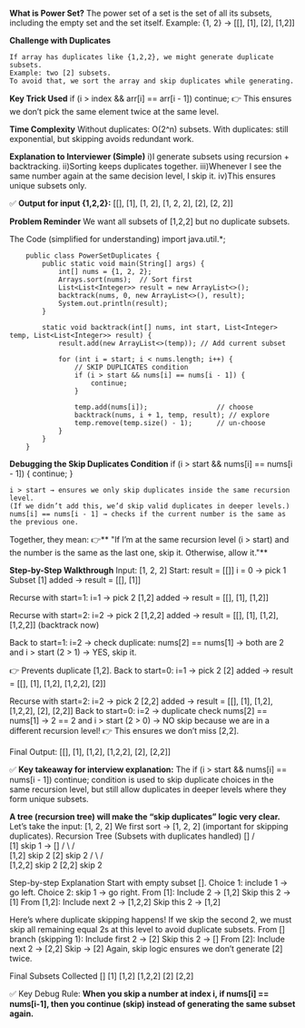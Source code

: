**What is Power Set?**
    The power set of a set is the set of all its subsets, including the empty set and the set itself.
    Example: {1, 2} → [[], [1], [2], [1,2]]

**Challenge with Duplicates**

    If array has duplicates like {1,2,2}, we might generate duplicate subsets.
    Example: two [2] subsets.
    To avoid that, we sort the array and skip duplicates while generating.

**Key Trick Used**
    if (i > index && arr[i] == arr[i - 1]) continue;
    👉 This ensures we don’t pick the same element twice at the same level.

**Time Complexity**
    Without duplicates: O(2^n) subsets.
    With duplicates: still exponential, but skipping avoids redundant work.

**Explanation to Interviewer (Simple)**
i)I generate subsets using recursion + backtracking.
ii)Sorting keeps duplicates together.
iii)Whenever I see the same number again at the same decision level, I skip it.
iv)This ensures unique subsets only.

✅ **Output for input {1,2,2}:**
[[], [1], [1, 2], [1, 2, 2], [2], [2, 2]]

**Problem Reminder**
    We want all subsets of [1,2,2] but no duplicate subsets.

The Code (simplified for understanding)
        import java.util.*;

        public class PowerSetDuplicates {
            public static void main(String[] args) {
                int[] nums = {1, 2, 2};
                Arrays.sort(nums);  // Sort first
                List<List<Integer>> result = new ArrayList<>();
                backtrack(nums, 0, new ArrayList<>(), result);
                System.out.println(result);
            }

            static void backtrack(int[] nums, int start, List<Integer> temp, List<List<Integer>> result) {
                result.add(new ArrayList<>(temp)); // Add current subset

                for (int i = start; i < nums.length; i++) {
                    // SKIP DUPLICATES condition
                    if (i > start && nums[i] == nums[i - 1]) {
                        continue; 
                    }

                    temp.add(nums[i]);                 // choose
                    backtrack(nums, i + 1, temp, result); // explore
                    temp.remove(temp.size() - 1);      // un-choose
                }
            }
        }

**Debugging the Skip Duplicates Condition**
    if (i > start && nums[i] == nums[i - 1]) {
        continue;
    }

    i > start → ensures we only skip duplicates inside the same recursion level.
    (If we didn’t add this, we’d skip valid duplicates in deeper levels.)
    nums[i] == nums[i - 1] → checks if the current number is the same as the previous one.

Together, they mean:
👉** "If I’m at the same recursion level (i > start) and the number is the same as the last one, skip it. Otherwise, allow it."**

**Step-by-Step Walkthrough**
Input: [1, 2, 2]
    Start:
    result = [[]]
    i = 0 → pick 1
    Subset [1] added → result = [[], [1]]

Recurse with start=1:
    i=1 → pick 2
    [1,2] added → result = [[], [1], [1,2]]

Recurse with start=2:
    i=2 → pick 2
    [1,2,2] added → result = [[], [1], [1,2], [1,2,2]]
    (backtrack now)

Back to start=1:
    i=2 → check duplicate:
    nums[2] == nums[1] → both are 2
    and i > start (2 > 1) → YES, skip it.

👉 Prevents duplicate [1,2].
    Back to start=0:
    i=1 → pick 2
    [2] added → result = [[], [1], [1,2], [1,2,2], [2]]

Recurse with start=2:
    i=2 → pick 2
    [2,2] added → result = [[], [1], [1,2], [1,2,2], [2], [2,2]]
    Back to start=0:
    i=2 → duplicate check
    nums[2] == nums[1] → 2 == 2
    and i > start (2 > 0) → NO skip because we are in a different recursion level!
    👉 This ensures we don’t miss [2,2].

Final Output:
[[], [1], [1,2], [1,2,2], [2], [2,2]]


✅ **Key takeaway for interview explanation:**
    The if (i > start && nums[i] == nums[i - 1]) continue; condition is used to skip duplicate choices in the same recursion level, but still allow duplicates in deeper levels where they form unique subsets.

**A tree (recursion tree) will make the “skip duplicates” logic very clear.**
Let’s take the input:
[1, 2, 2]
We first sort → [1, 2, 2] (important for skipping duplicates).
Recursion Tree (Subsets with duplicates handled)
                           []
                  /                     \
            [1]                      skip 1 → []
          /      \                       /      \
      [1,2]      skip 2               [2]       skip 2
    /     \                           /   \
[1,2,2]  skip 2                  [2,2]   skip 2

Step-by-step Explanation
    Start with empty subset [].
    Choice 1: include 1 → go left.
    Choice 2: skip 1 → go right.
    From [1]:
    Include 2 → [1,2]
    Skip this 2 → [1]
    From [1,2]:
    Include next 2 → [1,2,2]
    Skip this 2 → [1,2]

Here’s where duplicate skipping happens!
    If we skip the second 2, we must skip all remaining equal 2s at this level to avoid duplicate subsets.
    From [] branch (skipping 1):
    Include first 2 → [2]
    Skip this 2 → []
    From [2]:
    Include next 2 → [2,2]
    Skip → [2]
    Again, skip logic ensures we don’t generate [2] twice.

Final Subsets Collected
[]
[1]
[1,2]
[1,2,2]
[2]
[2,2]

✅ Key Debug Rule:
**When you skip a number at index i, if nums[i] == nums[i-1], then you continue (skip) instead of generating the same subset again.**